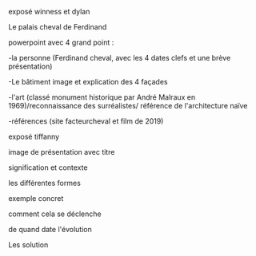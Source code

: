 exposé winness et dylan



Le palais cheval de Ferdinand



powerpoint avec 4 grand point :

-la personne (Ferdinand cheval, avec les 4 dates clefs et une brève présentation)

-Le bâtiment image et explication des 4 façades

-l'art (classé monument historique par André Malraux en 1969)/reconnaissance des surréalistes/ référence de l'architecture naïve

-références (site facteurcheval et film de 2019)





exposé tiffanny



image de présentation avec titre

signification et contexte

les différentes formes

exemple concret

comment cela se déclenche

de quand date l'évolution

Les solution





